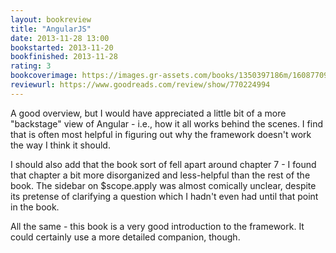 ```yaml
---
layout: bookreview
title: "AngularJS"
date: 2013-11-28 13:00
bookstarted: 2013-11-20
bookfinished: 2013-11-28
rating: 3
bookcoverimage: https://images.gr-assets.com/books/1350397186m/16087709.jpg
reviewurl: https://www.goodreads.com/review/show/770224994
---
```


A good overview, but I would have appreciated a little bit of a more "backstage" view of Angular - i.e., how it all works behind the scenes. I find that is often most helpful in figuring out why the framework doesn't work the way I think it should.



I should also add that the book sort of fell apart around chapter 7 - I found that chapter a bit more disorganized and less-helpful than the rest of the book. The sidebar on $scope.apply was almost comically unclear, despite its pretense of clarifying a question which I hadn't even had until that point in the book.



All the same - this book is a very good introduction to the framework. It could certainly use a more detailed companion, though.